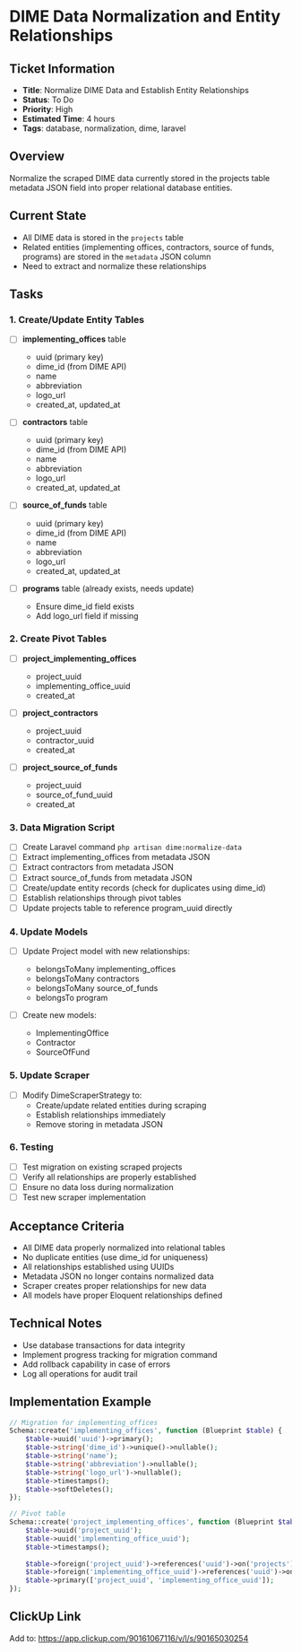 # DIME Data Normalization and Entity Relationships

## Ticket Information
- **Title**: Normalize DIME Data and Establish Entity Relationships
- **Status**: To Do
- **Priority**: High
- **Estimated Time**: 4 hours
- **Tags**: database, normalization, dime, laravel

## Overview
Normalize the scraped DIME data currently stored in the projects table metadata JSON field into proper relational database entities.

## Current State
- All DIME data is stored in the `projects` table
- Related entities (implementing offices, contractors, source of funds, programs) are stored in the `metadata` JSON column
- Need to extract and normalize these relationships

## Tasks

### 1. Create/Update Entity Tables
- [ ] **implementing_offices** table
  - uuid (primary key)
  - dime_id (from DIME API)
  - name
  - abbreviation
  - logo_url
  - created_at, updated_at

- [ ] **contractors** table  
  - uuid (primary key)
  - dime_id (from DIME API)
  - name
  - abbreviation
  - logo_url
  - created_at, updated_at

- [ ] **source_of_funds** table
  - uuid (primary key)
  - dime_id (from DIME API)
  - name
  - abbreviation
  - logo_url
  - created_at, updated_at

- [ ] **programs** table (already exists, needs update)
  - Ensure dime_id field exists
  - Add logo_url field if missing

### 2. Create Pivot Tables
- [ ] **project_implementing_offices**
  - project_uuid
  - implementing_office_uuid
  - created_at

- [ ] **project_contractors**
  - project_uuid
  - contractor_uuid
  - created_at

- [ ] **project_source_of_funds**
  - project_uuid
  - source_of_fund_uuid
  - created_at

### 3. Data Migration Script
- [ ] Create Laravel command `php artisan dime:normalize-data`
- [ ] Extract implementing_offices from metadata JSON
- [ ] Extract contractors from metadata JSON
- [ ] Extract source_of_funds from metadata JSON
- [ ] Create/update entity records (check for duplicates using dime_id)
- [ ] Establish relationships through pivot tables
- [ ] Update projects table to reference program_uuid directly

### 4. Update Models
- [ ] Update Project model with new relationships:
  - belongsToMany implementing_offices
  - belongsToMany contractors
  - belongsToMany source_of_funds
  - belongsTo program

- [ ] Create new models:
  - ImplementingOffice
  - Contractor
  - SourceOfFund

### 5. Update Scraper
- [ ] Modify DimeScraperStrategy to:
  - Create/update related entities during scraping
  - Establish relationships immediately
  - Remove storing in metadata JSON

### 6. Testing
- [ ] Test migration on existing scraped projects
- [ ] Verify all relationships are properly established
- [ ] Ensure no data loss during normalization
- [ ] Test new scraper implementation

## Acceptance Criteria
- All DIME data properly normalized into relational tables
- No duplicate entities (use dime_id for uniqueness)
- All relationships established using UUIDs
- Metadata JSON no longer contains normalized data
- Scraper creates proper relationships for new data
- All models have proper Eloquent relationships defined

## Technical Notes
- Use database transactions for data integrity
- Implement progress tracking for migration command
- Add rollback capability in case of errors
- Log all operations for audit trail

## Implementation Example

```php
// Migration for implementing_offices
Schema::create('implementing_offices', function (Blueprint $table) {
    $table->uuid('uuid')->primary();
    $table->string('dime_id')->unique()->nullable();
    $table->string('name');
    $table->string('abbreviation')->nullable();
    $table->string('logo_url')->nullable();
    $table->timestamps();
    $table->softDeletes();
});

// Pivot table
Schema::create('project_implementing_offices', function (Blueprint $table) {
    $table->uuid('project_uuid');
    $table->uuid('implementing_office_uuid');
    $table->timestamps();
    
    $table->foreign('project_uuid')->references('uuid')->on('projects')->onDelete('cascade');
    $table->foreign('implementing_office_uuid')->references('uuid')->on('implementing_offices')->onDelete('cascade');
    $table->primary(['project_uuid', 'implementing_office_uuid']);
});
```

## ClickUp Link
Add to: https://app.clickup.com/90161067116/v/l/s/90165030254